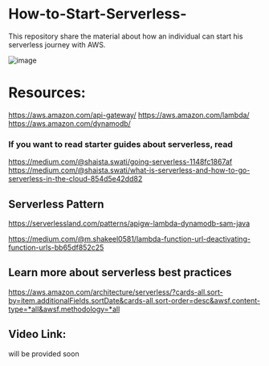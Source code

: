 # How-to-Start-Serverless-
This repository share the material about how an individual can start his serverless journey with AWS.

![image](https://user-images.githubusercontent.com/57103671/177566963-1bf7d260-2394-4fea-ad69-3563b1d367bc.png)



# Resources:

https://aws.amazon.com/api-gateway/
https://aws.amazon.com/lambda/
https://aws.amazon.com/dynamodb/


### If you want to read starter guides about serverless, read

https://medium.com/@shaista.swati/going-serverless-1148fc1867af
https://medium.com/@shaista.swati/what-is-serverless-and-how-to-go-serverless-in-the-cloud-854d5e42dd82


## Serverless Pattern 

https://serverlessland.com/patterns/apigw-lambda-dynamodb-sam-java

https://medium.com/@m.shakeel0581/lambda-function-url-deactivating-function-urls-bb65df852c25

## Learn more about serverless best practices

https://aws.amazon.com/architecture/serverless/?cards-all.sort-by=item.additionalFields.sortDate&cards-all.sort-order=desc&awsf.content-type=*all&awsf.methodology=*all

## Video Link:
will be provided soon



